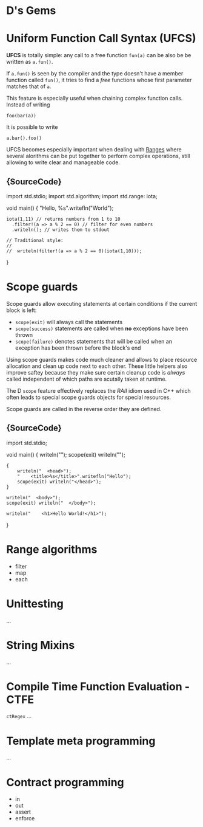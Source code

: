 # D's Gems
# Uniform Function Call Syntax (UFCS)

**UFCS** is totally simple: any call to a free function 
`fun(a)` can be also be be written as `a.fun()`.

If `a.fun()` is seen by the compiler and the type doesn't
have a member function called `fun()`, it tries to find a
*free* functions whose first parameter matches that of `a`.

This feature is especially useful when chaining complex
function calls. Instead of writing

    foo(bar(a))

It is possible to write

    a.bar().foo()

UFCS becomes especially important when dealing with
[Ranges](/tour/ranges/01) where several alorithms can be put
together to perform complex operations, still allowing
to write clear and manageable code.

## {SourceCode}

import std.stdio;
import std.algorithm;
import std.range: iota;

void main()
{
    "Hello, %s".writefln("World");

    iota(1,11) // returns numbers from 1 to 10
      .filter!(a => a % 2 == 0) // filter for even numbers
      .writeln(); // writes them to stdout

    // Traditional style:
    //
    //  writeln(filter!(a => a % 2 == 0)(iota(1,10)));
}

# Scope guards

Scope guards allow executing statements at certain conditions
if the current block is left:

* `scope(exit)` will always call the statements
* `scope(success)` statements are called when **no** exceptions
  have been thrown
* `scope(failure)` denotes statements that will be called when
  an exception has been thrown before the block's end

Using scope guards makes code much cleaner and allows to place
resource allocation and clean up code next to each other.
These little helpers also improve saftey because they make sure
certain cleanup code is *always* called independent of which paths
are acutally taken at runtime.

The D `scope` feature effectively replaces the *RAII* idiom
used in C++ which often leads to special scope guards objects
for special resources.

Scope guards are called in the reverse order they are defined.

## {SourceCode}

import std.stdio;

void main()
{
    writeln("<html>");
    scope(exit) writeln("</html>");

    {
        writeln("  <head>");
        "    <title>%s</title>".writefln("Hello");
        scope(exit) writeln("</head>");
    }

    writeln("  <body>");
    scope(exit) writeln("  </body>");

    writeln("    <h1>Hello World!</h1>");
}

# Range algorithms

* filter
* map
* each


# Unittesting

...

# String Mixins

...

# Compile Time Function Evaluation - CTFE

`ctRegex`
...

# Template meta programming

...

# Contract programming

- in
- out
- assert
- enforce
